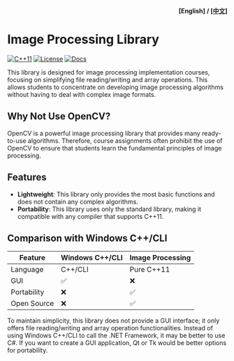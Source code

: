 <p align="right"><b>[English] / <a href="README_zh.md">[中文]</a></b></p>
 
# Image Processing Library

[![C++11](https://img.shields.io/badge/C++-std11%20-blue.svg?style=flat-square)](#)
[![License](https://img.shields.io/badge/License-MIT-blue.svg?style=flat-square)](LICENSE)
[![Docs](https://img.shields.io/badge/Docs-中文-blue.svg?style=flat-square)](https://yappy2000d.github.io/Image-Processing/)

This library is designed for image processing implementation courses, focusing on simplifying file reading/writing and array operations. This allows students to concentrate on developing image processing algorithms without having to deal with complex image formats.

## Why Not Use OpenCV?

OpenCV is a powerful image processing library that provides many ready-to-use algorithms. Therefore, course assignments often prohibit the use of OpenCV to ensure that students learn the fundamental principles of image processing.

## Features

- **Lightweight**: This library only provides the most basic functions and does not contain any complex algorithms.
- **Portability**: This library uses only the standard library, making it compatible with any compiler that supports C++11.

## Comparison with Windows C++/CLI

| Feature       | Windows C++/CLI | Image Processing |
|---------------|------------------|------------------|
| Language      | C++/CLI          | Pure C++11       |
| GUI           | ✅               | ❌               |
| Portability   | ❌               | ✅               |
| Open Source   | ❌               | ✅               |

To maintain simplicity, this library does not provide a GUI interface; it only offers file reading/writing and array operation functionalities. Instead of using Windows C++/CLI to call the .NET Framework, it may be better to use C#. If you want to create a GUI application, Qt or Tk would be better options for portability.
